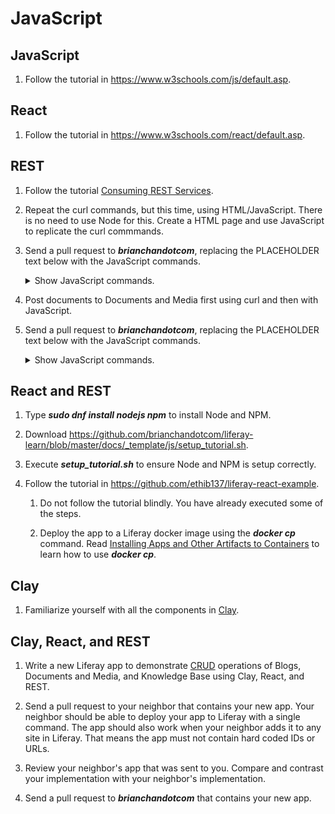 # JavaScript

## JavaScript

1. Follow the tutorial in https://www.w3schools.com/js/default.asp.

## React

1. Follow the tutorial in https://www.w3schools.com/react/default.asp.

## REST

1. Follow the tutorial [Consuming REST Services](https://learn.liferay.com/dxp/7.x/en/headless-delivery/consuming-apis/consuming-rest-services.html).

1. Repeat the curl commands, but this time, using HTML/JavaScript. There is no need to use Node for this. Create a HTML page and use JavaScript to replicate the curl commmands.

1. Send a pull request to ***brianchandotcom***, replacing the PLACEHOLDER text below with the JavaScript commands.

	<details>
		<summary>Show JavaScript commands.</summary>

		PLACEHOLDER
	</details>

1. Post documents to Documents and Media first using curl and then with JavaScript.

1. Send a pull request to ***brianchandotcom***, replacing the PLACEHOLDER text below with the JavaScript commands.

	<details>
		<summary>Show JavaScript commands.</summary>

		PLACEHOLDER
	</details>

## React and REST

1. Type ***sudo dnf install nodejs npm*** to install Node and NPM.

1. Download https://github.com/brianchandotcom/liferay-learn/blob/master/docs/_template/js/setup_tutorial.sh.

1. Execute ***setup_tutorial.sh*** to ensure Node and NPM is setup correctly.

1. Follow the tutorial in https://github.com/ethib137/liferay-react-example.

	1. Do not follow the tutorial blindly. You have already executed some of the steps.

	1. Deploy the app to a Liferay docker image using the ***docker cp*** command. Read [Installing Apps and Other Artifacts to Containers](https://learn.liferay.com/dxp/7.x/en/installation-and-upgrades/installing-liferay/using-liferay-docker-images/installing-apps-and-other-artifacts-to-containers.html) to learn how to use ***docker cp***.

## Clay

1. Familiarize yourself with all the components in [Clay](https://clayui.com/docs/components/index.html).

## Clay, React, and REST

1. Write a new Liferay app to demonstrate [CRUD](https://en.wikipedia.org/wiki/Create,_read,_update_and_delete) operations of Blogs, Documents and Media, and Knowledge Base using Clay, React, and REST.

1. Send a pull request to your neighbor that contains your new app. Your neighbor should be able to deploy your app to Liferay with a single command. The app should also work when your neighbor adds it to any site in Liferay. That means the app must not contain hard coded IDs or URLs.

1. Review your neighbor's app that was sent to you. Compare and contrast your implementation with your neighbor's implementation.

1. Send a pull request to ***brianchandotcom*** that contains your new app.